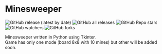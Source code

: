# Minesweeper

![GitHub release (latest by date)](https://img.shields.io/github/v/release/bartekl1/Minesweeper?style=flat-square)
![GitHub all releases](https://img.shields.io/github/downloads/bartekl1/Minesweeper/total?style=flat-square)
![GitHub Repo stars](https://img.shields.io/github/stars/bartekl1/Minesweeper?style=flat-square)
![GitHub watchers](https://img.shields.io/github/watchers/bartekl1/Minesweeper?style=flat-square)
![GitHub forks](https://img.shields.io/github/forks/bartekl1/Minesweeper?style=flat-square)

Minesweeper written in Python using Tkinter.\
Game has only one mode (board 8x8 with 10 mines) but other will be added soon.